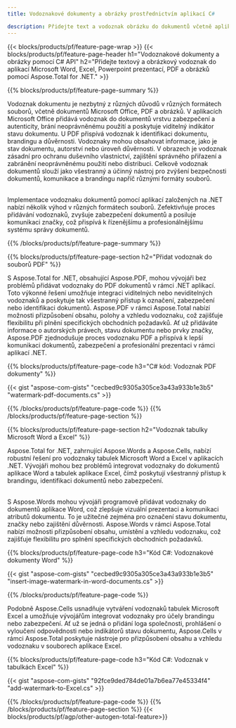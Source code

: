 ```yaml
---
title: Vodoznakové dokumenty a obrázky prostřednictvím aplikací C#

description: Přidejte text a vodoznak obrázku do dokumentů včetně aplikací Microsoft Word, Excel, PowerPoint, PDF a Obrázky prostřednictvím aplikace C#. Přidejte bezplatný textový nebo obrázkový vodoznak online prostřednictvím aplikace.
---
```


{{< blocks/products/pf/feature-page-wrap >}}
{{< blocks/products/pf/feature-page-header h1="Vodoznakové dokumenty a obrázky pomocí C# API" h2="Přidejte textový a obrázkový vodoznak do aplikací Microsoft Word, Excel, Powerpoint prezentací, PDF a obrázků pomocí Aspose.Total for .NET." >}}

{{% blocks/products/pf/feature-page-summary %}}

Vodoznak dokumentu je nezbytný z různých důvodů v různých formátech souborů, včetně dokumentů Microsoft Office, PDF a obrázků. V aplikacích Microsoft Office přidává vodoznak do dokumentů vrstvu zabezpečení a autenticity, brání neoprávněnému použití a poskytuje viditelný indikátor stavu dokumentu. U PDF přispívá vodoznak k identifikaci dokumentu, brandingu a důvěrnosti. Vodoznaky mohou obsahovat informace, jako je stav dokumentu, autorství nebo úroveň důvěrnosti. V obrazech je vodoznak zásadní pro ochranu duševního vlastnictví, zajištění správného přiřazení a zabránění neoprávněnému použití nebo distribuci. Celkově vodoznak dokumentů slouží jako všestranný a účinný nástroj pro zvýšení bezpečnosti dokumentů, komunikace a brandingu napříč různými formáty souborů.
<br /><br />

Implementace vodoznaku dokumentů pomocí aplikací založených na .NET nabízí několik výhod v různých formátech souborů. Zefektivňuje proces přidávání vodoznaků, zvyšuje zabezpečení dokumentů a posiluje komunikaci značky, což přispívá k řízenějšímu a profesionálnějšímu systému správy dokumentů.

{{% /blocks/products/pf/feature-page-summary  %}}


{{% blocks/products/pf/feature-page-section  h2="Přidat vodoznak do souborů PDF" %}}

S Aspose.Total for .NET, obsahující Aspose.PDF, mohou vývojáři bez problémů přidávat vodoznaky do PDF dokumentů v rámci .NET aplikací. Toto výkonné řešení umožňuje integraci viditelných nebo neviditelných vodoznaků a poskytuje tak všestranný přístup k označení, zabezpečení nebo identifikaci dokumentů. Aspose.PDF v rámci Aspose.Total nabízí možnosti přizpůsobení obsahu, polohy a vzhledu vodoznaku, což zajišťuje flexibilitu při plnění specifických obchodních požadavků. Ať už přidáváte informace o autorských právech, stavu dokumentu nebo prvky značky, Aspose.PDF zjednodušuje proces vodoznaku PDF a přispívá k lepší komunikaci dokumentů, zabezpečení a profesionální prezentaci v rámci aplikací .NET.

{{% blocks/products/pf/feature-page-code h3="C# kód: Vodoznak PDF dokumenty" %}}

{{< gist "aspose-com-gists" "cecbed9c9305a305ce3a43a933b1e3b5" "watermark-pdf-documents.cs" >}}

{{% /blocks/products/pf/feature-page-code  %}}
{{% /blocks/products/pf/feature-page-section %}}

{{% blocks/products/pf/feature-page-section  h2="Vodoznak tabulky Microsoft Word a Excel" %}}

Aspose.Total for .NET, zahrnující Aspose.Words a Aspose.Cells, nabízí robustní řešení pro vodoznaky tabulek Microsoft Word a Excel v aplikacích .NET. Vývojáři mohou bez problémů integrovat vodoznaky do dokumentů aplikace Word a tabulek aplikace Excel, čímž poskytují všestranný přístup k brandingu, identifikaci dokumentů nebo zabezpečení.<br /><br />

S Aspose.Words mohou vývojáři programově přidávat vodoznaky do dokumentů aplikace Word, což zlepšuje vizuální prezentaci a komunikaci atributů dokumentu. To je užitečné zejména pro označení stavu dokumentu, značky nebo zajištění důvěrnosti. Aspose.Words v rámci Aspose.Total nabízí možnosti přizpůsobení obsahu, umístění a vzhledu vodoznaku, což zajišťuje flexibilitu pro splnění specifických obchodních požadavků.

{{% blocks/products/pf/feature-page-code h3="Kód C#: Vodoznakové dokumenty Word" %}}

{{< gist "aspose-com-gists" "cecbed9c9305a305ce3a43a933b1e3b5" "insert-image-watermark-in-word-documents.cs" >}}

{{% /blocks/products/pf/feature-page-code  %}}

Podobně Aspose.Cells usnadňuje vytváření vodoznaků tabulek Microsoft Excel a umožňuje vývojářům integrovat vodoznaky pro účely brandingu nebo zabezpečení. Ať už se jedná o přidání loga společnosti, prohlášení o vyloučení odpovědnosti nebo indikátorů stavu dokumentu, Aspose.Cells v rámci Aspose.Total poskytuje nástroje pro přizpůsobení obsahu a vzhledu vodoznaku v souborech aplikace Excel.

{{% blocks/products/pf/feature-page-code h3="Kód C#: Vodoznak v tabulkách Excel" %}}

{{< gist "aspose-com-gists" "92fce9ded784de01a7b6ea77e45334f4" "add-watermark-to-Excel.cs" >}}

{{% /blocks/products/pf/feature-page-code  %}}
{{% /blocks/products/pf/feature-page-section %}}
{{< blocks/products/pf/agp/other-autogen-total-feature>}}